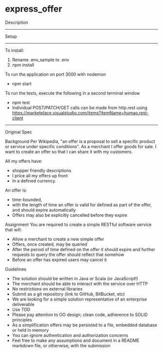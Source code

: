 # express_offer

Description
____________________________________________________________________




Setup
____________________________________________________________________

To install:
 1) Rename .env_sample to .env 
 2) npm install

To run the application on port 3000 with nodemon
 - npm start

To run the tests, execute the following in a second terminal window
  - npm test
  - Individual POST/PATCH/GET calls can be made from http.rest using
    https://marketplace.visualstudio.com/items?itemName=humao.rest-client

 
____________________________________________________________________

Original Spec

Background
Per Wikipedia, "an offer is a proposal to sell a specific product or
service under specific conditions". As a merchant I offer goods for
sale. I want to create an offer so that I can share it with my
customers.

All my offers have:
- shopper friendly descriptions
- I price all my offers up front 
- In a defined currency.

An offer is:
  - time-bounded,
  - with the length of time an offer is valid for defined as part of the 
    offer, and should expire automatically
  - Offers may also be explicitly cancelled before they expire

Assignment
You are required to create a simple RESTful software service that will:
 - Allow a merchant to create a new simple offer
 - Offers, once created, may be queried
 - After the period of time defined on the offer it 
   should expire and further requests to
   query the offer should reflect that somehow
 - Before an offer has expired users may cancel it


Guidelines
 - The solution should be written in Java or Scala (or JavaScript!)
 - The merchant should be able to interact with the service over HTTP
 - No restrictions on external libraries
 - Submit as a git repository (link to GitHub, BitBucket, etc)
 - We are looking for a simple solution representative of an enterprise deliverable
 - Use TDD
 - Please pay attention to OO design; clean code, adherence to SOLID principles
 - As a simplification offers may be persisted to a file, embedded database or 
   held in memory
 - You can ignore authentication and authorization concerns
 - Feel free to make any assumptions and document in a README markdown file, or
   otherwise, with the submission
